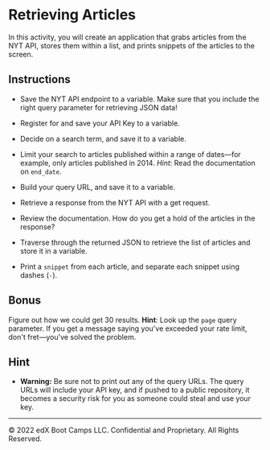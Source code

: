 # Retrieving Articles

In this activity, you will create an application that grabs articles from the NYT API, stores them within a list, and prints snippets of the articles to the screen.

## Instructions

* Save the NYT API endpoint to a variable. Make sure that you include the right query parameter for retrieving JSON data!

* Register for and save your API Key to a variable.

* Decide on a search term, and save it to a variable.

* Limit your search to articles published within a range of dates&mdash;for example, only articles published in 2014. _Hint_: Read the documentation on `end_date`.

* Build your query URL, and save it to a variable.

* Retrieve a response from the NYT API with a get request.

* Review the documentation. How do you get a hold of the articles in the response?

* Traverse through the returned JSON to retrieve the list of articles and store it in a variable.

* Print a `snippet` from each article, and separate each snippet using dashes (`-`).

## Bonus

Figure out how we could get 30 results. **Hint**: Look up the `page` query parameter. If you get a message saying you've exceeded your rate limit, don't fret&mdash;you've solved the problem.

## Hint

* **Warning:** Be sure not to print out any of the query URLs. The query URLs will include your API key, and if pushed to a public repository, it becomes a security risk for you as someone could steal and use your key.

- - -

© 2022 edX Boot Camps LLC. Confidential and Proprietary. All Rights Reserved.

